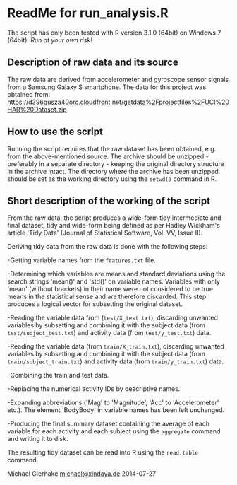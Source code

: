 # ReadMe for run_analysis.R

The script has only been tested with R version 3.1.0 (64bit) on Windows 7 (64bit).
*Run at your own risk!*

## Description of raw data and its source
The raw data are derived from accelerometer and gyroscope sensor signals from a Samsung Galaxy S 
smartphone. 
The data for this project was obtained from:
https://d396qusza40orc.cloudfront.net/getdata%2Fprojectfiles%2FUCI%20HAR%20Dataset.zip 

## How to use the script
Running the script requires that the raw dataset has been obtained, e.g. 
from the above-mentioned source. The archive should be unzipped - preferably 
in a separate directory - keeping the original directory structure in the archive 
intact. The directory where the archive has been unzipped should be set as the
working directory using the `setwd()` command in R. 

## Short description of the working of the script
From the raw data, the script produces a wide-form tidy intermediate and final 
dataset, tidy and wide-form being defined as per Hadley Wickham's article 
'Tidy Data' (Journal of Statistical Software, Vol. VV, Issue II).

Deriving tidy data from the raw data is done with the following steps:

-Getting variable names from the `features.txt` file.

-Determining which variables are means and standard deviations using the search strings 'mean()' 
 and 'std()' on variable names. Variables with only 'mean' (without brackets) in their name were 
 not considered to be true means in the statistical sense and are therefore discarded. 
 This step produces a logical vector for subsetting the original dataset.

-Reading the variable data from (`test/X_test.txt`), discarding unwanted variables by subsetting
 and combining it with the subject data (from `test/subject_test.txt`) and activity data (from 
 `test/y_test.txt`) data.  

-Reading the variable data (from `train/X_train.txt`), discarding unwanted variables by subsetting
 and combining it with the subject data (from `train/subject_train.txt`) and activity data (from 
 `train/y_train.txt`) data.

-Combining the train and test data.

-Replacing the numerical activity IDs by descriptive names. 

-Expanding abbreviations ('Mag' to 'Magnitude', 'Acc' to 'Accelerometer' etc.). The element 'BodyBody' in variable names has been
 left unchanged.

-Producing the final summary dataset containing the average of each variable for each activity and each 
 subject using the `aggregate` command and writing it to disk.
 
The resulting tidy dataset can be read into R using the `read.table` command.

Michael Gierhake 
<michael@xindaya.de>
2014-07-27